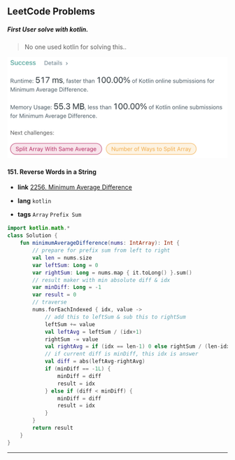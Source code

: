 ## LeetCode Problems

##### First User solve with kotlin.

> No one used kotlin for solving this..

<img src="../../assets/leetcode_2256_prize.png" alt="leetcode_2256_prize.png" style="zoom:50%;" />

#### 151. Reverse Words in a String

- **link**  [2256. Minimum Average Difference](https://leetcode.com/problems/minimum-average-difference/)

- **lang**  `kotlin` 
- **tags**  `Array` `Prefix Sum` 

```kotlin
import kotlin.math.*
class Solution {
    fun minimumAverageDifference(nums: IntArray): Int {
        // prepare for prefix sum from left to right
        val len = nums.size
        var leftSum: Long = 0
        var rightSum: Long = nums.map { it.toLong() }.sum()
        // result maker with min absolute diff & idx
        var minDiff: Long = -1
        var result = 0
        // traverse
        nums.forEachIndexed { idx, value -> 
            // add this to leftSum & sub this to rightSum
            leftSum += value
            val leftAvg = leftSum / (idx+1)
            rightSum -= value
            val rightAvg = if (idx == len-1) 0 else rightSum / (len-idx-1)
            // if current diff is minDiff, this idx is answer
            val diff = abs(leftAvg-rightAvg)
            if (minDiff == -1L) {
                minDiff = diff
                result = idx
            } else if (diff < minDiff) {
                minDiff = diff
                result = idx
            }
        }
        return result
    }
}
```

---

